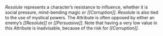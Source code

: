 *Resolute* represents a character’s resistance to influence, whether it is social pressure, mind-bending magic or *[[Corruption]]*. *Resolute* is also tied to the use of mystical powers. The Attribute is often opposed by either an enemy’s *[[Resolute]]* or *[[Persuasive]]*. Note that having a very low value in this Attribute is inadvisable, because of the risk for *[[Corruption]]*.